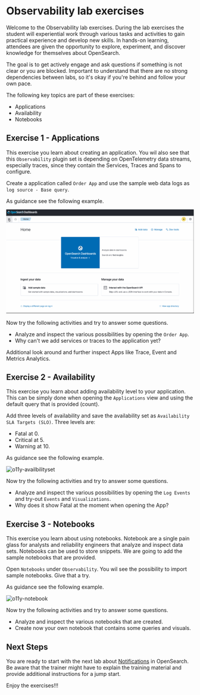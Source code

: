 # Observability lab exercises

Welcome to the Observability lab exercises. During the lab exercises the student will experiential work through various tasks and activities to gain practical experience and develop new skills. In hands-on learning, attendees are given the opportunity to explore, experiment, and discover knowledge for themselves about OpenSearch.

The goal is to get actively engage and ask questions if something is not clear or you are blocked. Important to understand that there are no strong dependencies between labs, so it's okay if you're behind and follow your own pace.

The following key topics are part of these exercises:

- Applications
- Availability 
- Notebooks

## Exercise 1 - Applications

This exercise you learn about creating an application. You wil also see that this `Observability` plugin set is depending on OpenTelemetry data streams, especially traces, since they contain the Services, Traces and Spans to configure.

Create a application called `Order App` and use the sample web data logs as  `log source - Base query`.

As guidance see the following example.

<img src="https://raw.githubusercontent.com/avwsolutions/opensearch-training-material/main/labs/12-Observability/content/o11y-appl.gif" alt="o11y-appl">

Now try the following activities and try to answer some questions.
- Analyze and inspect the various possibilities by opening the `Order App`.
- Why can't we add services or traces to the application yet?

Additional look around and further inspect Apps like Trace, Event and Metrics Analytics.

## Exercise 2 - Availability

This exercise you learn about adding availability level to your application. This can be simply done when opening the `Applications` view and using the default query that is provided (count).

Add three levels of availability and save the availability set as `Availability SLA Targets (SLO)`. Three levels are:
- Fatal at 0.
- Critical at 5.
- Warning at 10.

As guidance see the following example.

<img src="https://raw.githubusercontent.com/avwsolutions/opensearch-training-material/main/labs/12-Observability/content/o11y-availabilityset.gif" alt="o11y-availbilityset">

Now try the following activities and try to answer some questions.
- Analyze and inspect the various possibilities by opening the `Log Events` and try-out `Events` and `Visualizations`.
- Why does it show Fatal at the moment when opening the App?

## Exercise 3 - Notebooks

This exercise you learn about using notebooks. Notebook are a single pain glass for analysts and reliability engineers that analyze and inspect data sets. Notebooks can be used to store snippets. We are going to add the sample notebooks that are provided.

Open `Notebooks` under `Observability`.  You wil see the possibility to import sample notebooks. Give that a try.

As guidance see the following example.

<img src="https://raw.githubusercontent.com/avwsolutions/opensearch-training-material/main/labs/12-Observability/content/o11y-notebook.gif" alt="o11y-notebook">

Now try the following activities and try to answer some questions.
- Analyze and inspect the various notebooks that are created.
- Create now your own notebook that contains some queries and visuals.

## Next Steps

You are ready to start with the next lab about [Notifications](../13-Notifications/README.md) in OpenSearch. Be aware that the trainer might have to explain the training material and provide additional instructions for a jump start.

Enjoy the exercises!!!